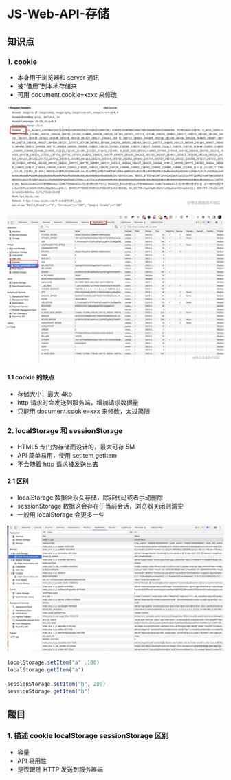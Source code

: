 # JS-Web-API-存储

## 知识点
### 1. cookie
* 本身用于浏览器和 server 通讯
* 被“借用”到本地存储来
* 可用 document.cookie=xxxx 来修改

![image.png](./assets/cb5ce55f165f41f1bacaad050891c7c8~tplv-k3u1fbpfcp-watermark.png)

![image.png](./assets/9acc174e32304012a369bcad79a0b140~tplv-k3u1fbpfcp-watermark.png)

#### 1.1 cookie 的缺点
* 存储大小，最大 4kb
* http 请求时会发送到服务端，增加请求数据量
* 只能用 document.cookie=xxx 来修改，太过简陋

### 2. localStorage 和 sessionStorage
* HTML5 专门为存储而设计的，最大可存 5M
* API 简单易用，使用 setItem getItem
* 不会随着 http 请求被发送出去
####  2.1 区别
* localStorage 数据会永久存储，除非代码或者手动删除
* sessionStorage 数据这会存在于当前会话，浏览器关闭则清空
* 一般用 localStorage 会更多一些

![image.png](./assets/cbb2175f94234aa8830eea8ec0345abd~tplv-k3u1fbpfcp-watermark.png)

```javascript
localStorage.setItem("a" ,100)
localStorage.getItem("a")

sessionStorage.setItem("b", 200)
sessionStorage.getItem("b")
```
## 题目
### 1. 描述 cookie localStorage sessionStorage 区别
* 容量
* API 易用性
* 是否跟随 HTTP 发送到服务器端